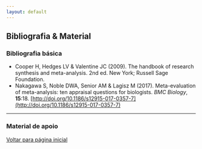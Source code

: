 ```yaml
---
layout: default
---
```


## Bibliografia & Material

### Bibliografia básica

* Cooper H, Hedges LV & Valentine JC (2009). The handbook of research synthesis and meta-analysis. 2nd ed. New York; Russell Sage Foundation.
* Nakagawa S, Noble DWA, Senior AM & Lagisz M (2017). Meta-evaluation of meta-analysis: ten appraisal questions for biologists. *BMC Biology*, **15**:18. [http://doi.org/10.1186/s12915-017-0357-7](http://doi.org/10.1186/s12915-017-0357-7)

***

### Material de apoio

[Voltar para página inicial](./)
